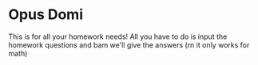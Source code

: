 # Opus Domi
This is for all your homework needs! All you have to do is input the homework questions and bam we'll give the answers (rn it only works for math)
